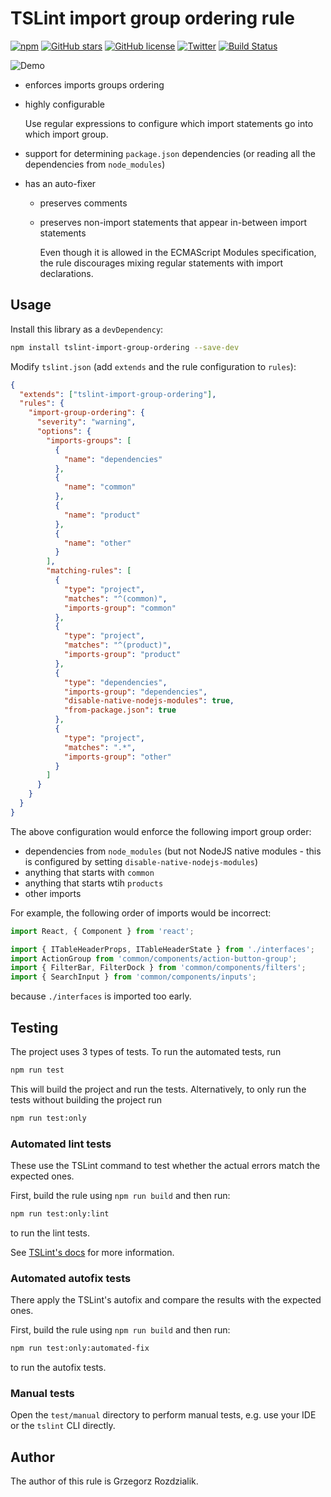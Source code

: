 # TSLint import group ordering rule

[![npm](https://img.shields.io/npm/dw/tslint-import-group-ordering.svg)](https://www.npmjs.com/package/tslint-import-group-ordering)
[![GitHub stars](https://img.shields.io/github/stars/Gelio/tslint-import-group-ordering.svg)](https://github.com/Gelio/tslint-import-group-ordering/stargazers)
[![GitHub license](https://img.shields.io/github/license/Gelio/tslint-import-group-ordering.svg)](https://github.com/Gelio/tslint-import-group-ordering)
[![Twitter](https://img.shields.io/twitter/url/https/github.com/Gelio/tslint-import-group-ordering/.svg?style=social)](https://twitter.com/intent/tweet?text=Wow:&url=https%3A%2F%2Fgithub.com%2FGelio%2Ftslint-import-group-ordering%2F)
[![Build Status](https://dev.azure.com/vorenygelio/vorenygelio/_apis/build/status/Gelio.tslint-import-group-ordering?branchName=master)](https://dev.azure.com/vorenygelio/vorenygelio/_build/latest?definitionId=1?branchName=master)

![Demo](https://imgur.com/download/DBMMoA6)

- enforces imports groups ordering
- highly configurable

  Use regular expressions to configure which import statements go into which import group.

- support for determining `package.json` dependencies (or reading all the dependencies from
  `node_modules`)

- has an auto-fixer

  - preserves comments
  - preserves non-import statements that appear in-between import statements

    Even though it is allowed in the ECMAScript Modules specification, the rule discourages mixing
    regular statements with import declarations.

## Usage

Install this library as a `devDependency`:

```bash
npm install tslint-import-group-ordering --save-dev
```

Modify `tslint.json` (add `extends` and the rule configuration to `rules`):

```json
{
  "extends": ["tslint-import-group-ordering"],
  "rules": {
    "import-group-ordering": {
      "severity": "warning",
      "options": {
        "imports-groups": [
          {
            "name": "dependencies"
          },
          {
            "name": "common"
          },
          {
            "name": "product"
          },
          {
            "name": "other"
          }
        ],
        "matching-rules": [
          {
            "type": "project",
            "matches": "^(common)",
            "imports-group": "common"
          },
          {
            "type": "project",
            "matches": "^(product)",
            "imports-group": "product"
          },
          {
            "type": "dependencies",
            "imports-group": "dependencies",
            "disable-native-nodejs-modules": true,
            "from-package.json": true
          },
          {
            "type": "project",
            "matches": ".*",
            "imports-group": "other"
          }
        ]
      }
    }
  }
}
```

The above configuration would enforce the following import group order:

- dependencies from `node_modules` (but not NodeJS native modules - this is configured by setting
  `disable-native-nodejs-modules`)
- anything that starts with `common`
- anything that starts wtih `products`
- other imports

For example, the following order of imports would be incorrect:

```typescript
import React, { Component } from 'react';

import { ITableHeaderProps, ITableHeaderState } from './interfaces';
import ActionGroup from 'common/components/action-button-group';
import { FilterBar, FilterDock } from 'common/components/filters';
import { SearchInput } from 'common/components/inputs';
```

because `./interfaces` is imported too early.

## Testing

The project uses 3 types of tests. To run the automated tests, run

```sh
npm run test
```

This will build the project and run the tests. Alternatively, to only run the tests without building
the project run

```sh
npm run test:only
```

### Automated lint tests

These use the TSLint command to test whether the actual errors match the expected ones.

First, build the rule using `npm run build` and then run:

```sh
npm run test:only:lint
```

to run the lint tests.

See [TSLint's docs](https://palantir.github.io/tslint/develop/testing-rules/) for more information.

### Automated autofix tests

There apply the TSLint's autofix and compare the results with the expected ones.

First, build the rule using `npm run build` and then run:

```sh
npm run test:only:automated-fix
```

to run the autofix tests.

### Manual tests

Open the `test/manual` directory to perform manual tests, e.g. use your IDE or the `tslint` CLI
directly.

## Author

The author of this rule is Grzegorz Rozdzialik.
